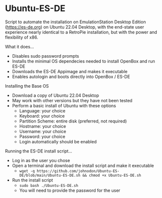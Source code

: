 # Ubuntu-ES-DE

Script to automate the installation on EmulationStation Desktop Edition (https://es-de.org) on Ubuntu 22.04 Desktop, with the end-state user experience nearly identical to a RetroPie installation, but with the power and flexibility of x86.

What it does...
  - Disables sudo password prompts
  - Installs the minimal OS dependecies needed to install OpenBox and run ES-DE
  - Downloads the ES-DE Appimage and makes it executable
  - Enables autologin and boots directly into OpenBox / ES-DE


Installing the Base OS
  - Download a copy of Ubuntu 22.04 Desktop
  - May work with other versions but they have not been tested
  - Perform a basic install of Ubuntu with these options
      - Language: your choice
      - Keyboard: your choice
      - Partition Scheme: entire disk (preferred, not required)
      - Hostname: your choice
      - Username: your choice
      - Password: your choice
      - Login automatically should be enabled


Running the ES-DE install script...
  - Log in as the user you chose
  - Open a terminal and download the install script and make it executable
      - `wget -q https://github.com/johnodon/Ubuntu-ES-DE/blob/main/Ubuntu-ES-DE.sh && chmod +x Ubuntu-ES-DE.sh`
  - Run the install script
      - `sudo bash ./Ubuntu-ES-DE.sh`
      - You will need to provide the password for the user

